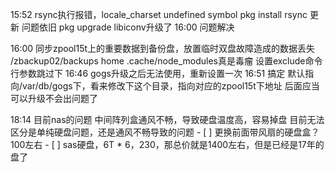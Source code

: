 15:52 rsync执行报错，locale_charset undefined symbol
	pkg install rsync
		更新
		问题依旧
	pkg upgrade 
		libiconv升级了
		16:00 问题解决

16:00 同步zpool15t上的重要数据到备份盘，放置临时双盘故障造成的数据丢失
	/zbackup02/backups
		home
		.cache/node_modules真是毒瘤
		设置exclude命令行参数跳过下
16:46 gogs升级之后无法使用，重新设置一次
16:51 搞定
	默认指向/var/db/gogs下，看来修改下这个目录，指向对应的zpool15t下地址
	后面应当可以升级不会出问题了
	

18:14 目前nas的问题
	中间阵列盒通风不畅，导致硬盘温度高，容易掉盘
	目前无法区分是单纯硬盘问题，还是通风不畅导致的问题
	- [ ] 更换前面带风扇的硬盘盒？ 100左右
	- [ ] sas硬盘，6T * 6，230，那总价就是1400左右，但是已经是17年的盘了